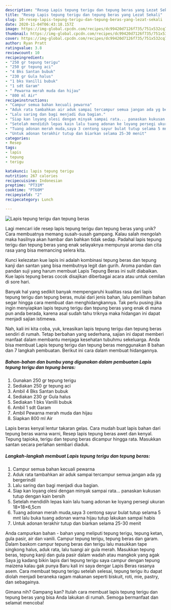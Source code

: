 ```yaml
---
description: "Resep Lapis tepung terigu dan tepung beras yang Lezat Sekali"
title: "Resep Lapis tepung terigu dan tepung beras yang Lezat Sekali"
slug: 10-resep-lapis-tepung-terigu-dan-tepung-beras-yang-lezat-sekali
date: 2020-11-04T06:43:18.157Z
image: https://img-global.cpcdn.com/recipes/dc99420d7126f735/751x532cq70/lapis-tepung-terigu-dan-tepung-beras-foto-resep-utama.jpg
thumbnail: https://img-global.cpcdn.com/recipes/dc99420d7126f735/751x532cq70/lapis-tepung-terigu-dan-tepung-beras-foto-resep-utama.jpg
cover: https://img-global.cpcdn.com/recipes/dc99420d7126f735/751x532cq70/lapis-tepung-terigu-dan-tepung-beras-foto-resep-utama.jpg
author: Ryan Pratt
ratingvalue: 3.8
reviewcount: 10
recipeingredient:
- "250 gr tepung terigu"
- "250 gr tepung aci"
- "4 Bks Santan bubuk"
- "230 gr Gula halus"
- "1 bks Vanilli bubuk"
- "1 sdt Garam"
- " Pewarna merah muda dan hijau"
- "800 ml Air"
recipeinstructions:
- "Campur semua bahan kecuali pewarna"
- "Aduk rata tambahkan air aduk sampai tercampur semua jangan ada yg bergerindil"
- "Lalu saring dan bagi menjadi dua bagian."
- "Siap kan loyang olesi dengan minyak sampai rata... panaskan kukusan tutup dengan kain bersih"
- "Setelah mendidih lepas kain lalu tuang adonan ke loyang persegi ukuran 18×18×6,5cm"
- "Tuang adonan merah muda,saya 3 centong sayur bulat tutup selama 5 mnt lalu buka tuang adonan warna hijau tutup lakukan sampai habis"
- "Untuk adonan terakhir tutup dan biarkan selama 25-30 menit"
categories:
- Resep
tags:
- lapis
- tepung
- terigu

katakunci: lapis tepung terigu 
nutrition: 267 calories
recipecuisine: Indonesian
preptime: "PT31M"
cooktime: "PT60M"
recipeyield: "2"
recipecategory: Lunch

---
```



![Lapis tepung terigu dan tepung beras](https://img-global.cpcdn.com/recipes/dc99420d7126f735/751x532cq70/lapis-tepung-terigu-dan-tepung-beras-foto-resep-utama.jpg)

Lagi mencari ide resep lapis tepung terigu dan tepung beras yang unik? Cara membuatnya memang susah-susah gampang. Kalau salah mengolah maka hasilnya akan hambar dan bahkan tidak sedap. Padahal lapis tepung terigu dan tepung beras yang enak selayaknya mempunyai aroma dan cita rasa yang bisa memancing selera kita.

Kunci kelezatan kue lapis ini adalah kombinasi tepung beras dan tepung kanji dan santan yang bisa membutnya legit dan gurih. Aroma pandan dan pandan suji yang harum membuat Lapis Tepung Beras ini sulit diabaikan. Kue lapis tepung beras cocok disajikan diberbagai acara atau untuk cemilan di sore hari.

Banyak hal yang sedikit banyak mempengaruhi kualitas rasa dari lapis tepung terigu dan tepung beras, mulai dari jenis bahan, lalu pemilihan bahan segar hingga cara membuat dan menghidangkannya. Tak perlu pusing jika ingin menyiapkan lapis tepung terigu dan tepung beras yang enak di mana pun anda berada, karena asal sudah tahu triknya maka hidangan ini dapat menjadi sajian istimewa.


Nah, kali ini kita coba, yuk, kreasikan lapis tepung terigu dan tepung beras sendiri di rumah. Tetap berbahan yang sederhana, sajian ini dapat memberi manfaat dalam membantu menjaga kesehatan tubuhmu sekeluarga. Anda bisa membuat Lapis tepung terigu dan tepung beras menggunakan 8 bahan dan 7 langkah pembuatan. Berikut ini cara dalam membuat hidangannya.

<!--inarticleads1-->

##### Bahan-bahan dan bumbu yang digunakan dalam pembuatan Lapis tepung terigu dan tepung beras:

1. Gunakan 250 gr tepung terigu
1. Sediakan 250 gr tepung aci
1. Ambil 4 Bks Santan bubuk
1. Sediakan 230 gr Gula halus
1. Sediakan 1 bks Vanilli bubuk
1. Ambil 1 sdt Garam
1. Ambil  Pewarna merah muda dan hijau
1. Siapkan 800 ml Air


Lapis beras kenyal lentur takaran gelas. Cara mudah buat lapis bahan dari tepung beras warna warni, Resep lapis tepung beras awet dan kenyal. Tepung tapioka, terigu dan tepung beras dicampur hingga rata. Masukkan santan secara perlahan sembari diaduk. 

<!--inarticleads2-->

##### Langkah-langkah membuat Lapis tepung terigu dan tepung beras:

1. Campur semua bahan kecuali pewarna
1. Aduk rata tambahkan air aduk sampai tercampur semua jangan ada yg bergerindil
1. Lalu saring dan bagi menjadi dua bagian.
1. Siap kan loyang olesi dengan minyak sampai rata... panaskan kukusan tutup dengan kain bersih
1. Setelah mendidih lepas kain lalu tuang adonan ke loyang persegi ukuran 18×18×6,5cm
1. Tuang adonan merah muda,saya 3 centong sayur bulat tutup selama 5 mnt lalu buka tuang adonan warna hijau tutup lakukan sampai habis
1. Untuk adonan terakhir tutup dan biarkan selama 25-30 menit


Anda campurkan bahan - bahan yang meliputi tepung terigu, tepung ketan, gula pasir, air dan vanili. Campur tepung terigu, tepung beras dan garam. Dalam baskom campur tepung beras dan terigu lalu masukkan tape singkong halus, aduk rata, lalu tuangi air gula merah. Masukkan tepung beras, tepung kanji dan gula pasir dalam wadah atau mangkok yang agak Saya jg kadang bikin lapis dari tepung terigu saya campur dengan tepung maizena kalau gak punya Baru kali ini saya dengar Lapis Beras rasanya asem. Cara membuat tepung terigu setelah selesai, tepung terigu itu dapat diolah menjadi beraneka ragam makanan seperti biskuit, roti, mie, pastry, dan sebagainya. 

Gimana nih? Gampang kan? Itulah cara membuat lapis tepung terigu dan tepung beras yang bisa Anda lakukan di rumah. Semoga bermanfaat dan selamat mencoba!
